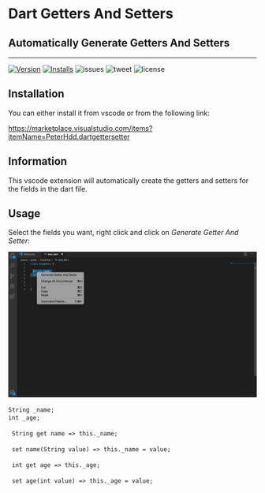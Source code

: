 # Dart Getters And Setters
## Automatically Generate Getters And Setters
-------------------

[![Version](https://vsmarketplacebadge.apphb.com/version-short/PeterHdd.dartgettersetter.svg)](https://marketplace.visualstudio.com/items?itemName=PeterHdd.dartgettersetter)
[![Installs](https://vsmarketplacebadge.apphb.com/installs/PeterHdd.dartgettersetter.svg)](https://marketplace.visualstudio.com/items?itemName=PeterHdd.dartgettersetter)
![issues](https://img.shields.io/github/issues/peterhdd/gettersetter)
![tweet](https://img.shields.io/twitter/url/https/github.com/PeterHdd/gettersetter.svg?style=social)
![license](https://img.shields.io/github/license/peterhdd/gettersetter)

## Installation

You can either install it from vscode or from the following link:

https://marketplace.visualstudio.com/items?itemName=PeterHdd.dartgettersetter

## Information

This vscode extension will automatically create the getters and setters for the fields in the dart file.

## Usage

Select the fields you want, right click and click on *Generate Getter And Setter*:

![example-image](images/examplegetset.png)

```
String _name;
int _age;

 String get name => this._name;

 set name(String value) => this._name = value;

 int get age => this._age;

 set age(int value) => this._age = value;
 ```